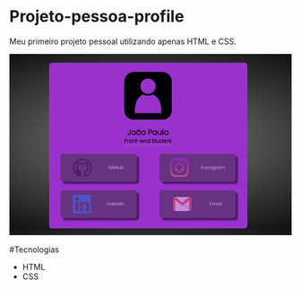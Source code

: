 # Projeto-pessoa-profile
Meu primeiro projeto pessoal utilizando apenas HTML e CSS.


<div align="center">
    <img src="/_images/projeto3.gif" alt="Gif Projeto Profile">
</div>

 #Tecnologias 

- HTML
- CSS
